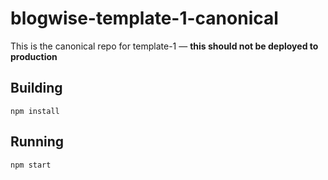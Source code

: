 # blogwise-template-1-canonical

This is the canonical repo for template-1 — **this should not be deployed to production**

## Building

`npm install`

## Running

`npm start`
